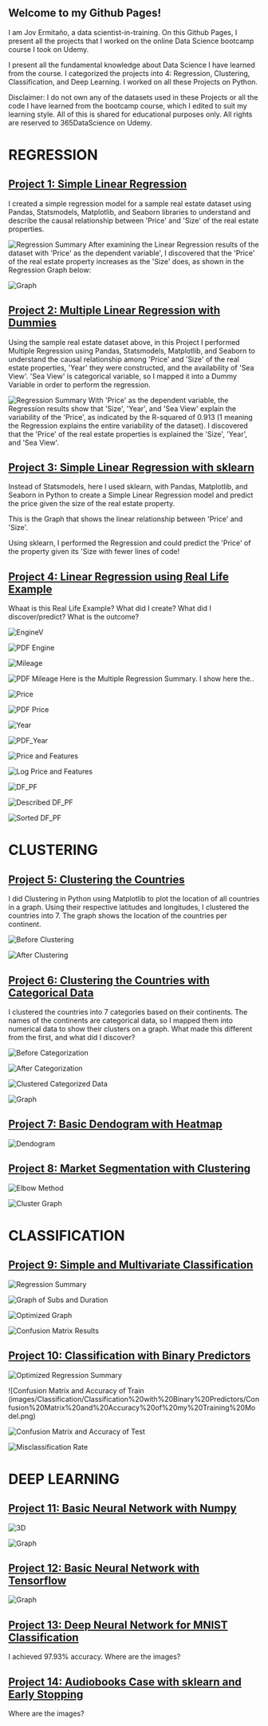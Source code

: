 ## Welcome to my Github Pages!

I am Jov Ermitaño, a data scientist-in-training. On this Github Pages, I present all the projects that I worked on the online Data Science bootcamp course I took on Udemy.

I present all the fundamental knowledge about Data Science I have learned from the course. I categorized the projects into 4: Regression, Clustering, Classification, and Deep Learning. I worked on all these Projects on Python.

Disclaimer: I do not own any of the datasets used in these Projects or all the code I have learned from the bootcamp course, which I edited to suit my learning style. All of this is shared for educational purposes only. All rights are reserved to 365DataScience on Udemy. 


# REGRESSION

## [Project 1: Simple Linear Regression](https://github.com/jovemmanuelre/Simple-Linear-Regression---StatsModels)
I created a simple regression model for a sample real estate dataset using Pandas, Statsmodels, Matplotlib, and Seaborn libraries to understand and describe the causal relationship between 'Price' and 'Size' of the real estate properties.

![Regression Summary](images/Linear%20Regressions/Simple/Screen%20Shot%202022-02-04%20at%2012.18.23%20PM.png)
After examining the Linear Regression results of the dataset with 'Price' as the dependent variable', I discovered that the 'Price' of the real estate property increases as the 'Size' does, as shown in the Regression Graph below:

![Graph](images/Linear%20Regressions/Simple/Screen%20Shot%202022-02-08%20at%201.04.08%20PM.png)

## [Project 2: Multiple Linear Regression with Dummies](https://github.com/jovemmanuelre/Multiple-Linear-Regression-with-Dummies)
Using the sample real estate dataset above, in this Project I performed Multiple Regression using Pandas, Statsmodels, Matplotlib, and Seaborn to understand the causal relationship among 'Price' and 'Size' of the real estate properties, 'Year' they were constructed, and the availability of 'Sea View'. 'Sea View' is categorical variable, so I mapped it into a Dummy Variable in order to perform the regression.

![Regression Summary](images/Linear%20Regressions/Multiple%20w:%20Dummies/Screen%20Shot%202022-02-04%20at%2012.28.32%20PM.png)
With 'Price' as the dependent variable, the Regression results show that 'Size', 'Year', and 'Sea View' explain the variability of the 'Price', as indicated by the R-squared of 0.913 (1 meaning the Regression explains the entire variability of the dataset). I discovered that the 'Price' of the real estate properties is explained the 'Size', 'Year', and 'Sea View'.

## [Project 3: Simple Linear Regression with sklearn](https://github.com/jovemmanuelre/Simple-Regression-sklearn)
Instead of Statsmodels, here I used sklearn, with Pandas, Matplotlib, and Seaborn in Python to create a Simple Linear Regression model and predict the price given the size of the real estate property.

This is the Graph that shows the linear relationship between 'Price' and 'Size'.

Using sklearn, I performed the Regression and could predict the 'Price' of the property given its 'Size with fewer lines of code!

## [Project 4: Linear Regression using Real Life Example](https://github.com/jovemmanuelre/Practical-Case-Example-Regression-with-sklearn)
Whaat is this Real Life Example? What did I create? What did I discover/predict? What is the outcome?

![EngineV](images/Linear%20Regressions/Multiple%20Linear%20Regression%20Practical%20Example%20with%20sklearn/Before-EngineV.png)


![PDF Engine](images/Linear%20Regressions/Multiple%20Linear%20Regression%20Practical%20Example%20with%20sklearn/PDF_EngineV.png)


![Mileage](images/Linear%20Regressions/Multiple%20Linear%20Regression%20Practical%20Example%20with%20sklearn/Before-Mileage.png)


![PDF Mileage](images/Linear%20Regressions/Multiple%20Linear%20Regression%20Practical%20Example%20with%20sklearn/PDF_Mileage.png)
Here is the Multiple Regression Summary. I show here the..

![Price](images/Linear%20Regressions/Multiple%20Linear%20Regression%20Practical%20Example%20with%20sklearn/Before-Price.png)


![PDF Price](images/Linear%20Regressions/Multiple%20Linear%20Regression%20Practical%20Example%20with%20sklearn/PDF_Price.png)


![Year](images/Linear%20Regressions/Multiple%20Linear%20Regression%20Practical%20Example%20with%20sklearn/Before-Year.png)


![PDF_Year](images/Linear%20Regressions/Multiple%20Linear%20Regression%20Practical%20Example%20with%20sklearn/PDF_Year.png)


![Price and Features](images/Linear%20Regressions/Multiple%20Linear%20Regression%20Practical%20Example%20with%20sklearn/Price%20and%20the%20Features.png)


![Log Price and Features](images/Linear%20Regressions/Multiple%20Linear%20Regression%20Practical%20Example%20with%20sklearn/Log%20Price%20and%20the%20Features.png)


![DF_PF](images/Linear%20Regressions/Multiple%20Linear%20Regression%20Practical%20Example%20with%20sklearn/DF_PF.png)


![Described DF_PF](images/Linear%20Regressions/Multiple%20Linear%20Regression%20Practical%20Example%20with%20sklearn/DF_PF%20Described.png)


![Sorted DF_PF](images/Linear%20Regressions/Multiple%20Linear%20Regression%20Practical%20Example%20with%20sklearn/Sorted%20DF_PF.png)


# CLUSTERING

## [Project 5: Clustering the Countries](https://github.com/jovemmanuelre/Clustering-Countries)
I did Clustering in Python using Matplotlib to plot the location of all countries in a graph. Using their respective latitudes and longitudes, I clustered the countries into 7. The graph shows the location of the countries per continent.

![Before Clustering](images/Clustering/Countries/Screen%20Shot%202022-02-04%20at%204.13.26%20PM.png)

![After Clustering](images/Clustering/Countries/Screen%20Shot%202022-02-04%20at%204.24.52%20PM.png)

## [Project 6: Clustering the Countries with Categorical Data](https://github.com/jovemmanuelre/Clustering-Countries-Categorical)
I clustered the countries into 7 categories based on their continents. The names of the continents are categorical data, so I mapped them into numerical data to show their clusters on a graph.
What made this different from the first, and what did I discover?

![Before Categorization](images/Clustering/Clustering%20Categorical%20Data/Screen%20Shot%202022-02-18%20at%207.14.59%20PM.png)

![After Categorization](images/Clustering/Clustering%20Categorical%20Data/Screen%20Shot%202022-02-18%20at%207.15.14%20PM.png)

![Clustered Categorized Data](images/Clustering/Clustering%20Categorical%20Data/Screen%20Shot%202022-02-18%20at%207.18.51%20PM.png)

![Graph](images/Clustering/Clustering%20Categorical%20Data/Screen%20Shot%202022-02-18%20at%207.21.05%20PM.png)

## [Project 7: Basic Dendogram with Heatmap](https://github.com/jovemmanuelre/Basic-Dendogram-with-Heatmap)

![Dendogram](images/Heatmaps%20and%20Dendograms/Screen%20Shot%202022-02-27%20at%206.52.07%20AM.png)

## [Project 8: Market Segmentation with Clustering](https://github.com/jovemmanuelre/Market-Segmentation-with-Clustering)

![Elbow Method](images/Classification/Market%20Segmentation%20Clustering/Screen%20Shot%202022-02-27%20at%2012.55.44%20PM.png)

![Cluster Graph](images/Classification/Market%20Segmentation%20Clustering/Screen%20Shot%202022-02-27%20at%2012.53.56%20PM.png)


# CLASSIFICATION

## [Project 9: Simple and Multivariate Classification](https://github.com/jovemmanuelre/Simple-and-Multivariate-Classification)

![Regression Summary](images/Classification/Simple%20and%20Multivariate%20Classification/Screen%20Shot%202022-02-19%20at%208.30.48%20PM.png)

![Graph of Subs and Duration](images/Classification/Simple%20and%20Multivariate%20Classification/Screen%20Shot%202022-02-19%20at%208.32.20%20PM.png)

![Optimized Graph](images/Classification/Simple%20and%20Multivariate%20Classification/Screen%20Shot%202022-02-19%20at%208.32.34%20PM.png)

![Confusion Matrix Results](images/Classification/Simple%20and%20Multivariate%20Classification/Screen%20Shot%202022-02-19%20at%208.42.21%20PM.png)

## [Project 10: Classification with Binary Predictors](https://github.com/jovemmanuelre/Classification-with-Binary-Predictors)

![Optimized Regression Summary](images/Classification/Classification%20with%20Binary%20Predictors/LogIt%20Regression%20Result.png)

![Confusion Matrix and Accuracy of Train (images/Classification/Classification%20with%20Binary%20Predictors/Confusion%20Matrix%20and%20Accuracy%20of%20my%20Training%20Model.png)

![Confusion Matrix and Accuracy of Test](images/Classification/Classification%20with%20Binary%20Predictors/Confusion%20Matrix%20and%20Accuracy%20of%20my%20Model.png)

![Misclassification Rate](images/Classification/Classification%20with%20Binary%20Predictors/Misclassification%20Rate.png)


# DEEP LEARNING

## [Project 11: Basic Neural Network with Numpy](https://github.com/jovemmanuelre/Building-a-Basic-Neural-Network-with-NumPy)

![3D](images/Deep%20Learning/Building%20a%20Basic%20Neural%20Network%20with%20Numpy/Screen%20Shot%202022-03-02%20at%205.53.04%20AM.png)

![Graph](images/Deep%20Learning/Building%20a%20Basic%20Neural%20Network%20with%20Numpy/Screen%20Shot%202022-03-02%20at%205.53.17%20AM.png)

## [Project 12: Basic Neural Network with Tensorflow](https://github.com/jovemmanuelre/Building-a-Basic-Neural-Network-with-Tensorflow)

![Graph](images/Deep%20Learning/Building%20a%20Basic%20Neural%20Network%20with%20Tensorflow/Screen%20Shot%202022-03-05%20at%206.29.31%20PM.png)

## [Project 13: Deep Neural Network for MNIST Classification](https://github.com/jovemmanuelre/Deep-Neural-Network-for-MNIST-Classification)
I achieved 97.93% accuracy. Where are the images?

## [Project 14: Audiobooks Case with sklearn and Early Stopping](https://github.com/jovemmanuelre/Deep-Learning-Audiobooks-Case-Preprocessed-and-with-Early-Stopping)
Where are the images?
